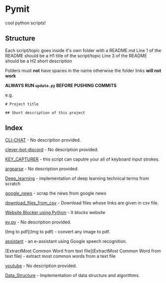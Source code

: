 
# Pymit
cool python scripts!

## Structure
Each script/topic goes inside it's own folder with a README.md
Line 1 of the README should be a H1 title of the script/topic
Line 3 of the README should be a H2 short description

Folders must **not** have spaces in the name otherwise the folder links **will not work**

**ALWAYS RUN `update.py` BEFORE PUSHING COMMITS**

e.g.
```
# Project title

## Short description of this project
```

## Index

[CLI-CHAT](CLI_CHAT) - No description provided.

[clever-bot-discord](cleverbot_discord) - No description provided.

[KEY_CAPTURER](key_capturer) - this script can caputre your all of keyboard input strokes.

[argparse](argparse) - No description provided.

[Deep_learning](Deep_learning) - implementation of deep learning technical terms from scratch

[google_news](google_news) - scrap the news from google news

[download_files_from_csv](download_files_from_csv) - Download files whose links are given in csv file.

[Website Blocker using Python](Website-Blocker) -  It blocks website 

[ev.py](ev) - No description provided.

[Img to pdf](Img to pdf) - convert any image to pdf.

[assistant](assistant) - an e-assistant using Google speech recognition.

[ExtractMost Common Word from text file](ExtractMost Common Word from text file) - extract most common words from a text file

[youtube](youtube) - No description provided.

[Data_Structure](Data_Structure) - Implementation of data structure and algorithms.

